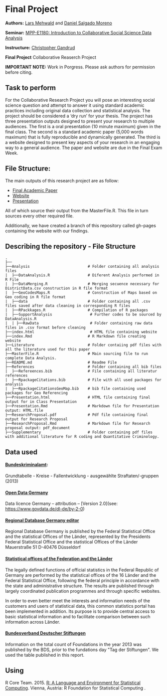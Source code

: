 # Final Project
**Authors:** [Lars Mehwald](https://github.com/LarsMehwald) and [Daniel Salgado Moreno](https://github.com/dsalgadom)

**Seminar:** [MPP-E1180: Introduction to Collaborative Social Science Data   Analysis](https://github.com/HertieDataScience/SyllabusAndLectures)

**Instructure:** [Christopher Gandrud](https://github.com/christophergandrud)

**Final Project** Collaborative Reaserch Project 

**IMPORTANT NOTE:** Work in Porgress. Please ask authors for permission before citing.  

## Task to perform
For the Collaborative Research Project you will pose an interesting social science question and attempt to answer it using standard academic practices including original data collection and statistical analysis. The project should be considered a ‘dry run’ for your thesis. The project has three presentation outputs designed to present your research to multiple audiences. The first is a oral presentation (10 minute maximum) given in the final class. The second is a standard academic paper (5,000 words maximum) that is fully reproducible and dynamically generated. The third is a website designed to present key aspects of your research in an engaging way to a general audience. The paper and website are due in the Final Exam Week. 

## File Structure: 

The main outputs of this research project are as follow: 

+ [Final Academic Paper](https://github.com/LarsMehwald/CSSR_FinalProject_Salgado_Mehwald/blob/master/Final_Project.pdf)
+ [Website](http://larsmehwald.github.io/CSSR_FinalProject_Salgado_Mehwald)
+ [Presentation](http://rpubs.com/LarsMehwald/133039)

All of which source their output from the MasterFile.R. This file in turn sources every other required file. 

Additionally, we have created a branch of this repository called gh-pages containing the website with our findings.

## Describing the repository - File Structure
    .
    ├──
    ├──Analysis                          # Folder containing all analysis files
    |  ├──DataAnalysis.R                 # Diferent Analysis performed in R File
    |  ├──DataMerging.R                  # Merging secuence necessary for DistrictData.csv construction in R file format
    |  ├──GeoCodesMaps.R                 # Construction of Maps based on Geo coding in R file format
    |  ├──data                           # Folder containing all .csv files saved after data cleaning in corresponding R files
    |  ├──RPackkages.R                   # Compilation of R packages 
    |  ├──SupportAnalysis                 # Further codes to be sourced by DataAnalysis.R
    |  | ├──RawData                       # Folder containing raw data files in .csv format before cleaning 
    ├──index.html                         # HTML file containing website
    ├──index.Rmd                         # R Markdown file creating website
    ├──Literature                        # Folder contaiing pdf files with all the literature used for this paper
    ├──MasterFile.R                      # Main sourcing file to run complete Data Analysis.
    ├──README.md                         # Readme File
    ├──References                        # Folder containing all bib files
    |  ├──Refereences.bib                # File containing all literatur references
    |  ├──RpackageCitations.bib          # File with all used packages for analysis
    |  ├──RpackageCitationsGeoMap.bib    # bib file containing used packages for Geo Referencing
    ├──Presentation.html                 # HTML file containing final output for in Class Presentation
    ├──Presentation.Rmd                  # Markdown file for Presentation output: HTML.file
    ├──ResearchProposal.pdf              # Pdf file containing final output for Research Proposal
    ├──ResearchProposal.Rmd              # Markdown file for Research proposal output: pdf_document
    ├──Supplementary                     # Folder containing pdf files with additional literature for R coding and Quantitative Criminology. 

## Data used 
#### [Bundeskriminalamt](http://www.bka.de/SharedDocs/Downloads/DE/Publikationen/PolizeilicheKriminalstatistik/2014/BKATabellen/FaelleLaenderKreiseStaedte/tb01__FaelleGrundtabelleKreiseFallentwicklung__csv,templateId=raw,property=publicationFile.csv/tb01__FaelleGrundtabelleKreiseFallentwicklung__csv.csv): 
Grundtabelle - Kreise - Fallentwicklung - ausgewählte Straftaten/-gruppen (2013)

#### [Open Data Germany](https://www.govdata.de)  

Data licence Germany – attribution – [Version 2.0](see: https://www.govdata.de/dl-de/by-2-0)

#### [Regional Database Germany editor](https://www.regionalstatistik.de/genesis/online)
Regional Database Germany is published by the Federal Statistical Office and the statistical Offices of the Länder,
represented by the Presidents
Federal Statistical Office and the statistical Offices of the Länder
Mauerstraße 51
D-40476 Düsseldorf   

#### [Statistical offices of the Federation and the Länder](http://www.statistikportal.de/Statistik-Portal/en/)

The legally defined functions of official statistics in the Federal Republic of Germany are performed by the statistical offices of the 16 Länder and the Federal Statistical Office, following the federal principle in accordance with the state and administrative structure. The results are published through largely coordinated publication programmes and through specific websites.

In order to even better meet the interests and information needs of the customers and users of statistical data, this common statistics portal has been implemented in addition. Its purpose is to provide central access to basic statistical information and to facilitate comparison between such information across Länder.

#### [Bundesverband Deutscher Stiftungen](http://www.stiftungen.org/uploads/tx_leonhardtdyncontent/downloads/BvDS_Stiftungsdichte_in_den_Landkreisen_2013_11.pdf)
Information on the total count of Foundations in the year 2013 was published by the BDS, prior to the fundations day "Tag der Stiftungen". We used the table published in this report. 

## Using 
R Core Team. 2015. [R: A Language and Environment for Statistical Computing](https://www.R-project.org/). Vienna, Austria: R Foundation for Statistical Computing . 



